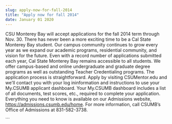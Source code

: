 ```yaml
---
slug: apply-now-for-fall-2014
title: "Apply now for fall 2014"
date: January 01 2020
---
```


 
<p>
  CSU Monterey Bay will accept applications for the fall 2014 term through Nov.
  30. There has never been a more exciting time to be a Cal State Monterey Bay
  student. Our campus community continues to grow every year as we expand our
  academic programs, residential community, and vision for the future. Even with
  a record number of applications submitted each year, Cal State Monterey Bay
  remains accessible to all students. We offer campus-based and online
  undergraduate and graduate degree programs as well as outstanding Teacher
  Credentialing programs. The application process is straightforward. Apply by
  visiting CSUMentor.edu and we'll contact you with your log ininformation and
  instructions to use your My.CSUMB applicant dashboard. Your My.CSUMB dashboard
  includes a list of all documents, test scores, etc., required to complete your
  application. Everything you need to know is available on our Admissions
  website,
  <a
    href="https://admissions.csumb.edu/home"
    title="https://admissions.csumb.edu/home"
    >https://admissions.csumb.edu/home</a
  >. For more information, call CSUMB’s Office of Admissions at 831-582-3738.
</p>
```

